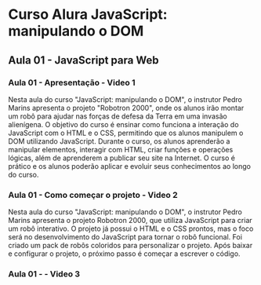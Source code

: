 # Curso Alura JavaScript: manipulando o DOM

## Aula 01 - JavaScript para Web

### Aula 01 - Apresentação - Video 1

Nesta aula do curso "JavaScript: manipulando o DOM", o instrutor Pedro Marins apresenta o projeto "Robotron 2000", onde os alunos irão montar um robô para ajudar nas forças de defesa da Terra em uma invasão alienígena. O objetivo do curso é ensinar como funciona a interação do JavaScript com o HTML e o CSS, permitindo que os alunos manipulem o DOM utilizando JavaScript. Durante o curso, os alunos aprenderão a manipular elementos, interagir com HTML, criar funções e operações lógicas, além de aprenderem a publicar seu site na Internet. O curso é prático e os alunos poderão aplicar e evoluir seus conhecimentos ao longo do curso.

### Aula 01 - Como começar o projeto - Video 2

Nesta aula do curso "JavaScript: manipulando o DOM", o instrutor Pedro Marins apresenta o projeto Robotron 2000, que utiliza JavaScript para criar um robô interativo. O projeto já possui o HTML e o CSS prontos, mas o foco será no desenvolvimento do JavaScript para tornar o robô funcional. Foi criado um pack de robôs coloridos para personalizar o projeto. Após baixar e configurar o projeto, o próximo passo é começar a escrever o código.

### Aula 01 -  - Video 3